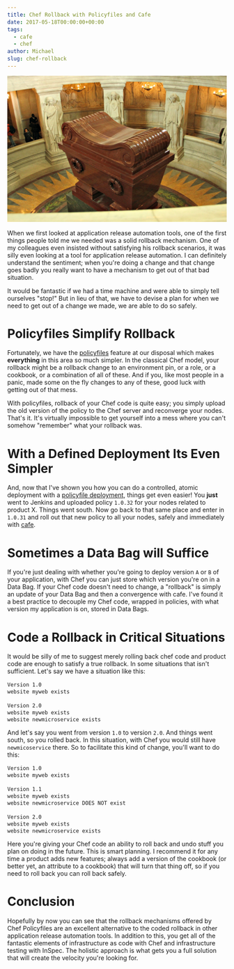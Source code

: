 ```yaml
---
title: Chef Rollback with Policyfiles and Cafe
date: 2017-05-18T00:00:00+00:00
tags:
  - cafe
  - chef
author: Michael
slug: chef-rollback
---
```

<div class="full-width">
  <img src="/images/feature-chef-rollback.jpg" alt="Failure Masquerading as Success" />
</div>

When we first looked at application release automation tools, one of the first things people told me we needed was a solid rollback mechanism. One of my colleagues even insisted without satisfying his rollback scenarios, it was silly even looking at a tool for application release automation. I can definitely understand the sentiment; when you're doing a change and that change goes badly you really want to have a mechanism to get out of that bad situation.

It would be fantastic if we had a time machine and were able to simply tell ourselves "stop!" But in lieu of that, we have to devise a plan for when we need to get out of a change we made, we are able to do so safely.

# Policyfiles Simplify Rollback

Fortunately, we have the [policyfiles](/policyfiles/) feature at our disposal which makes **everything** in this area so much simpler. In the classical Chef model, your rollback might be a rollback change to an environment pin, or a role, or a cookbook, or a combination of all of these. And if you, like most people in a panic, made some on the fly changes to any of these, good luck with getting out of that mess.

With policyfiles, rollback of your Chef code is quite easy; you simply upload the old version of the policy to the Chef server and reconverge your nodes. That's it. It's virtually impossible to get yourself into a mess where you can't somehow "remember" what your rollback was.

# With a Defined Deployment Its Even Simpler

And, now that I've shown you how you can do a controlled, atomic deployment with a [policyfile deployment](/policyfile-deployment-with-cafe-and-psake/), things get even easier! You **just** went to Jenkins and uploaded policy `1.0.32` for your nodes related to product X. Things went south. Now go back to that same place and enter in `1.0.31` and roll out that new policy to all your nodes, safely and immediately with [cafe](/introducing-cafe/).

# Sometimes a Data Bag will Suffice

If you're just dealing with whether you're going to deploy version `A` or `B` of your application, with Chef you can just store which version you're on in a Data Bag. If your Chef code doesn't need to change, a "rollback" is simply an update of your Data Bag and then a convergence with cafe. I've found it a best practice to decouple my Chef code, wrapped in policies, with what version my application is on, stored in Data Bags.

# Code a Rollback in Critical Situations

It would be silly of me to suggest merely rolling back chef code and product code are enough to satisfy a true rollback. In some situations that isn't sufficient. Let's say we have a situation like this:

```
Version 1.0
website myweb exists

Version 2.0
website myweb exists
website newmicroservice exists
```

And let's say you went from version `1.0` to version `2.0`. And things went south, so you rolled back. In this situation, with Chef you would still have `newmicoservice` there. So to facilitate this kind of change, you'll want to do this:

```
Version 1.0
website myweb exists

Version 1.1
website myweb exists
website newmicroservice DOES NOT exist

Version 2.0
website myweb exists
website newmicroservice exists
```

Here you're giving your Chef code an ability to roll back and undo stuff you plan on doing in the future. This is smart planning. I recommend it for any time a product adds new features; always add a version of the cookbook (or better yet, an attribute to a cookbook) that will turn that thing off, so if you need to roll back you can roll back safely.

# Conclusion

Hopefully by now you can see that the rollback mechanisms offered by Chef Policyfiles are an excellent alternative to the coded rollback in other application release automation tools. In addition to this, you get all of the fantastic elements of infrastructure as code with Chef and infrastructure testing with InSpec. The holistic approach is what gets you a full solution that will create the velocity you're looking for.

